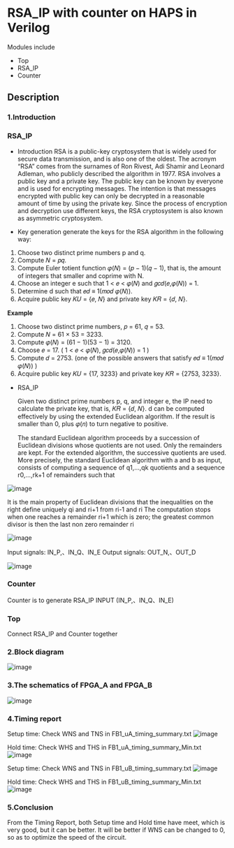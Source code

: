 # **RSA_IP with counter on HAPS in Verilog**
Modules include
- Top
- RSA_IP
- Counter

## Description


### 1.Introduction




### RSA_IP
- Introduction
RSA is a public-key cryptosystem that is widely used for secure data transmission, and is also one of the oldest. The acronym “RSA” comes from the surnames of Ron Rivest, Adi Shamir and Leonard Adleman, who publicly described the algorithm in 1977. RSA involves a public key and a private key. The public key can be known by everyone and is used for encrypting messages. The intention is that messages encrypted with public key can only be decrypted in a reasonable amount of time by using the private key. Since the process of encryption and decryption use different keys, the RSA cryptosystem is also known as asymmetric cryptosystem.

- Key generation 
generate the keys for the RSA algorithm in the following way:
1. Choose two distinct prime numbers p and q. 
2. Compute 𝑁 = 𝑝𝑞. 
3. Compute Euler totient function 𝜑(𝑁) = (𝑝 − 1)(𝑞 − 1), that is, the amount of integers that smaller and coprime with N. 
4. Choose an integer e such that 1 < 𝑒 < 𝜑(𝑁) and 𝑔𝑐𝑑(𝑒,𝜑(𝑁)) = 1. 
5. Determine d such that 𝑒𝑑 ≡ 1(𝑚𝑜𝑑 𝜑(𝑁)). 
6. Acquire public key 𝐾𝑈 = {𝑒, 𝑁} and private key 𝐾𝑅 = {𝑑, 𝑁}.

 **Example** 
  1. Choose two distinct prime numbers, 𝑝 = 61, 𝑞 = 53. 
  2. Compute 𝑁 = 61 × 53 = 3233. 
  3. Compute 𝜑(𝑁) = (61 − 1)(53 − 1) = 3120. 
  4. Choose 𝑒 = 17. ( 1 < 𝑒 < 𝜑(𝑁), 𝑔𝑐𝑑(𝑒,𝜑(𝑁)) = 1 ) 
  5. Compute 𝑑 = 2753. (one of the possible answers that satisfy 𝑒𝑑 ≡ 1(𝑚𝑜𝑑 𝜑(𝑁)) ) 
  6. Acquire public key 𝐾𝑈 = {17, 3233} and private key 𝐾𝑅 = {2753, 3233}.


- RSA_IP 


  Given two distinct prime numbers p, q, and integer e, the IP need to calculate the private key, that is, 𝐾𝑅 = {𝑑, 𝑁}.
  d can be computed effectively by using the extended Euclidean algorithm. If the result is smaller than 0, plus 𝜑(𝑛) to turn negative to positive.

  The standard Euclidean algorithm proceeds by a succession of Euclidean divisions whose quotients are not used. Only the remainders are kept. 
  For the extended algorithm, the successive quotients are used. More precisely, the standard Euclidean algorithm with a and b as input, consists of computing a         sequence  of q1,…,qk quotients and a sequence r0,…,rk+1 of remainders such that



![image](https://user-images.githubusercontent.com/118537645/233063202-3a8c0a00-967b-4ee3-8cce-3671232a7003.png)


It is the main property of Euclidean divisions that the inequalities on the right define uniquely qi and ri+1 from  ri-1 and ri
The computation stops when one reaches a remainder  ri+1 which is zero; the greatest common divisor is then the last non zero remainder  ri


![image](https://user-images.githubusercontent.com/118537645/233063464-817f4aec-d952-4892-bf5d-65f878ce7f95.png)


Input signals: IN_P,、IN_Q、IN_E
Output signals: OUT_N,、OUT_D

![image](https://user-images.githubusercontent.com/118537645/233063522-9f71cab0-137b-4631-847c-8ddd55e15328.png)

### Counter
Counter is to generate RSA_IP INPUT (IN_P,、IN_Q、IN_E)

### Top
Connect RSA_IP and Counter together
 
 
 
 

### 2.Block diagram

![image](https://user-images.githubusercontent.com/118537645/233611782-33957f88-3901-4831-8eff-859e8823fa36.png)

### 3.The schematics of FPGA_A and FPGA_B

![image](https://user-images.githubusercontent.com/118537645/233610635-8ae5bb99-2f35-4d3c-80df-7ff5a1915661.png)


### 4.Timing report
Setup time: Check WNS and TNS in FB1_uA_timing_summary.txt
![image](https://user-images.githubusercontent.com/118537645/233609132-07187046-05b0-4c7b-b3cb-83ca5268c9a7.png)

Hold time:  Check WHS and THS in FB1_uA_timing_summary_Min.txt
![image](https://user-images.githubusercontent.com/118537645/233608884-0a9aa01d-bc45-49e1-a0f4-d4480d86a3bc.png)

Setup time: Check WNS and TNS in FB1_uB_timing_summary.txt
![image](https://user-images.githubusercontent.com/118537645/233609655-f3493af7-ad5d-4cdd-961d-7125eaebe739.png)

Hold time:  Check WHS and THS in FB1_uB_timing_summary_Min.txt
![image](https://user-images.githubusercontent.com/118537645/233609565-087ee157-bbe7-4ebd-bc9b-1552842a98eb.png)

### 5.Conclusion

From the Timing Report, both Setup time and Hold time have meet, which is very good, but it can be better. It will be better if WNS can be changed to 0, so as to optimize the speed of the circuit.
